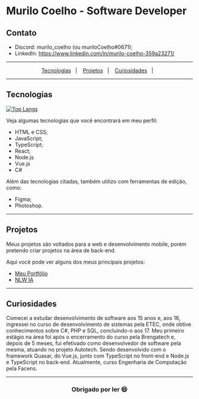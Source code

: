 # Murilo Coelho - Software Developer

## Contato

- Discord: murilo_coelho (ou muriloCoelho#0671);
- LinkedIn: <https://www.linkedin.com/in/murilo-coelho-359a23271/>

---

<p align="center">
  <a href="#tecnologias">Tecnologias</a>&nbsp;&nbsp;&nbsp;|&nbsp;&nbsp;&nbsp;
  <a href="#projetos">Projetos</a>&nbsp;&nbsp;&nbsp;|&nbsp;&nbsp;&nbsp;
  <a href="#curiosidades">Curiosidades</a>&nbsp;&nbsp;&nbsp;|&nbsp;&nbsp;&nbsp;
</p>

---

## Tecnologias

[![Top Langs](https://github-readme-stats.vercel.app/api/top-langs/?username=muriloCoelho1212&layout=compact)](https://github.com/anuraghazra/github-readme-stats)

Veja algumas tecnologias que você encontrará em meu perfil:

- HTML e CSS;
- JavaScript;
- TypeScript;
- React;
- Node.js
- Vue.js
- C#

Além das tecnologias citadas, também utilizo com ferramentas de edição, como:

- Figma;
- Photoshop.

---

## Projetos

Meus projetos são voltados para a web e desenvolvimento mobile, porém pretendo criar projetos na área de back-end.

Aqui você pode ver alguns dos meus principais projetos:

- [Meu Portfólio](https://github.com/muriloCoelho1212/portfolio)
- [NLW IA](https://github.com/muriloCoelho1212/uploadAI)

---

## Curiosidades

Comecei a estudar desenvolvimento de software aos 15 anos e, aos 16, ingressei no curso de desenvolvimento de sistemas pela ETEC, onde obtive conhecimentos sobre C#, PHP e SQL, concluindo-o aos 17. 
Meu primeiro estágio na área foi após o encerramento do curso pela Brengatech e, depois de 5 meses, fui efetivado como desenvolvedor de software pela mesma, atuando no projeto Autotech. Sendo desenvolvido com o framework Quasar, do Vue.js, junto com TypeScript no front-end e Node.js e TypeScript no back-end.
Atualmente, curso Engenharia de Computação pela Facens.

---



<h3 align="center">Obrigado por ler 😄</h3>
